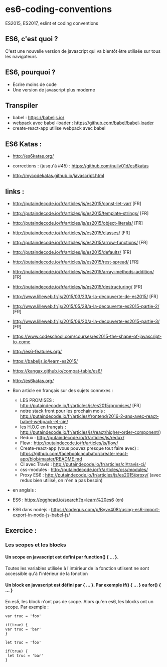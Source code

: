 # es6-coding-conventions
ES2015, ES2017, eslint et coding conventions

## ES6, c'est quoi ?

C'est une nouvelle version de javascript qui va bientôt être utilisée sur tous les navigateurs

## ES6, pourquoi ?

* Ecrire moins de code
* Une version de javascript plus moderne

## Transpiler

* babel : https://babeljs.io/
* webpack avec babel-loader : https://github.com/babel/babel-loader
* create-react-app utilise webpack avec babel

## ES6 Katas :

* http://es6katas.org/
* corrections : (jusqu'à #45) : https://github.com/nullv01d/es6katas

* http://mycodekatas.github.io/javascript.html

## links :

* http://putaindecode.io/fr/articles/js/es2015/const-let-var/ [FR]
* http://putaindecode.io/fr/articles/js/es2015/template-strings/ [FR]
* http://putaindecode.io/fr/articles/js/es2015/object-literals/ [FR]
* http://putaindecode.io/fr/articles/js/es2015/classes/ [FR]
* http://putaindecode.io/fr/articles/js/es2015/arrow-functions/ [FR]
* http://putaindecode.io/fr/articles/js/es2015/defaults/ [FR]
* http://putaindecode.io/fr/articles/js/es2015/rest-spread/ [FR]
* http://putaindecode.io/fr/articles/js/es2015/array-methods-addition/ [FR]
* http://putaindecode.io/fr/articles/js/es2015/destructuring/ [FR]
* http://www.lilleweb.fr/js/2015/03/23/a-la-decouverte-de-es2015/ [FR]
* http://www.lilleweb.fr/js/2015/05/28/a-la-decouverte-es2015-partie-2/ [FR]
* http://www.lilleweb.fr/js/2015/06/20/a-la-decouverte-es2015-partie-3/ [FR]
* https://www.codeschool.com/courses/es2015-the-shape-of-javascript-to-come
* http://es6-features.org/
* https://babeljs.io/learn-es2015/
* https://kangax.github.io/compat-table/es6/
* http://es6katas.org/

* Bon article en français sur des sujets connexes :
  
  * LES PROMISES : http://putaindecode.io/fr/articles/js/es2015/promises/ [FR]
  * notre stack front pour les prochain mois : http://putaindecode.io/fr/articles/frontend/2016-2-ans-avec-react-babel-webpack-et-cie/
  * les H.O.C en français : http://putaindecode.io/fr/articles/js/react/higher-order-component/)
  * Redux : http://putaindecode.io/fr/articles/js/redux/
  * Flow : http://putaindecode.io/fr/articles/js/flow/
  * Create-react-app (vous pouvez presque tout faire avec) : https://github.com/facebookincubator/create-react-app/blob/master/README.md
  * CI avec Travis : http://putaindecode.io/fr/articles/ci/travis-ci/
  * css-modules : http://putaindecode.io/fr/articles/css/modules/
  * Proxy ES6 : http://putaindecode.io/fr/articles/js/es2015/proxy/ (avec redux bien utilisé, on n'en a pas besoin)
  
 * en anglais :
 
  * ES6 : https://egghead.io/search?q=learn%20es6 (en)
  * ES6 dans nodejs : https://codequs.com/p/Byvv408t/using-es6-import-export-in-node-js-babel-js/
  
 ## Exercice :
 
 ### Les scopes et les blocks
 
 #### Un scope en javascript est defini par function() { ... }.
 
 Toutes les variables utilisée à l'intérieur de la fonction utlisent ne sont accessible qu'à l'intérieur de la fonction
 
 #### Un block en javascript est défini par { ... }. Par exemple if() { ... } ou for() { ... }
 
 En es5, les block n'ont pas de scope. Alors qu'en es6, les blocks ont un scope. Par exemple :
 
  ``` es5
 var truc = 'foo'
 
 if(true) {
  var truc = 'bar'
 }
 ``` 
 
 ``` es6
 let truc = 'foo'
 
 if(true) {
  let truc = 'bar'
 }
 ``` 
 
 
 
 
 
 
 
 

